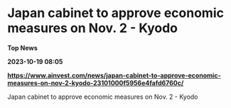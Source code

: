 # Japan cabinet to approve economic measures on Nov. 2 - Kyodo
**Top News**

**2023-10-19 08:05**

**https://www.ainvest.com/news/japan-cabinet-to-approve-economic-measures-on-nov-2-kyodo-23101000f5956e4fafd6760c/**

Japan cabinet to approve economic measures on Nov. 2 - Kyodo